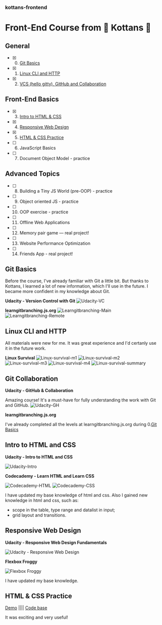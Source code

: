 ### kottans-frontend
# Front-End Course from  :paw_prints:  Kottans :paw_prints:

## General
- [x] 0. [Git Basics](#git-basics) 
- [x] 1. [Linux CLI and HTTP](#linux-cli-and-http)
- [x] 2. [VCS (hello gitty), GitHub and Collaboration](#git-collaboration)

## Front-End Basics
- [x] 3. [Intro to HTML & CSS](#intro-to-html-and-css)
- [x] 4. [Responsive Web Design](#responsive-web-design)
- [x] 5. [HTML & CSS Practice](#html-&-css-practice)
- [ ] 6. JavaScript Basics
- [ ] 7. Document Object Model - practice

## Advanced Topics
- [ ] 8. Building a Tiny JS World (pre-OOP) - practice
- [ ] 9. Object oriented JS - practice
- [ ] 10. OOP exercise - practice
- [ ] 11. Offline Web Applications
- [ ] 12. Memory pair game — real project!
- [ ] 13. Website Performance Optimization
- [ ] 14. Friends App - real project!

## Git Basics
Before the course, I've already familiar with Git a little bit. But thanks to Kottans, I learned a lot of new information, which I'll use in the future. I became more confident in my knowledge about Git. 

**Udacity - Version Control with Git**
![Udacity-VC](/task_git_basics/udacity.png)

**learngitbranching.js.org**
![Learngitbranching-Main](/task_git_basics/learngitbranching.js.org-1.png)
![Learngitbranching-Remote](/task_git_basics/learngitbranching.js.org-2.png)

## Linux CLI and HTTP
All materials were new for me. It was great experience and I'd certanly use it in the future work.

**Linux Survival**
![Linux-survival-m1](/task_linux_cli/linux-survival-1.png)
![Linux-survival-m2](/task_linux_cli/linux-survival-2.png)
![Linux-survival-m3](/task_linux_cli/linux-survival-3.png)
![Linux-survival-m4](/task_linux_cli/linux-survival-4.png)
![Linux-survival-summary](/task_linux_cli/linux-survival-5.png)

## Git Collaboration
**Udacity - GitHub & Collaboration**

Amazing course! It's a must-have for fully understanding the work with Git and GitHub.
![Udacity-GH](/task_git_collaboration/udacity-github.png)


**learngitbranching.js.org**

I've already completed all the levels at learngitbranching.js.org during 0.[Git Basics](#git-basics)

## Intro to HTML and CSS
**Udacity - Intro to HTML and CSS**

![Udacity-Intro](/task_html_css_intro/udacity-intro-html-css.png)

**Codecademy - Learn HTML and Learn CSS**

![Codecademy-HTML](/task_html_css_intro/codecademy-learn-html.png)
![Codecademy-CSS](/task_html_css_intro/codecademy-learn-css.png)


I have updated my base knowledge of html and css.
Also I gained new knowledge in html and css, such as:
- scope in the table, type range and datalist in input;
- grid layout and transitions.

## Responsive Web Design
**Udacity - Responsive Web Design Fundamentals**

![Udacity - Responsive Web Design](/task_responsive_web_design/udacity-responsive-web-design.png)

**Flexbox Froggy**

![Flexbox Froggy](/task_responsive_web_design/flexbox-froggy.png)

I have updated my base knowledge.

## HTML & CSS Practice

[Demo](https://laneleka.github.io/) ||||
[Code base](https://github.com/laneleka/kottans-frontend/tree/main/html_css_popup)

It was exciting and very useful!